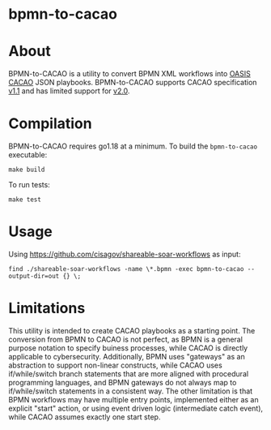 # bpmn-to-cacao

# About

BPMN-to-CACAO is a utility to convert BPMN XML workflows into [OASIS CACAO](https://www.oasis-open.org/committees/tc_home.php?wg_abbrev=cacao) JSON playbooks.
BPMN-to-CACAO supports CACAO specification [v1.1](https://docs.oasis-open.org/cacao/security-playbooks/v1.1/csd01/security-playbooks-v1.1-csd01.html) and has limited support for [v2.0](https://docs.oasis-open.org/cacao/security-playbooks/v2.0/csd01/security-playbooks-v2.0-csd01.html).

# Compilation

BPMN-to-CACAO requires go1.18 at a minimum. To build the `bpmn-to-cacao` executable:
```
make build
```
To run tests:
```
make test
```

# Usage

Using https://github.com/cisagov/shareable-soar-workflows as input:
```
find ./shareable-soar-workflows -name \*.bpmn -exec bpmn-to-cacao --output-dir=out {} \;
```

# Limitations

This utility is intended to create CACAO playbooks as a starting point.
The conversion from BPMN to CACAO is not perfect, as BPMN is a general purpose notation to specify buiness processes, while CACAO is directly applicable to cybersecurity.
Additionally, BPMN uses "gateways" as an abstraction to support non-linear constructs, while CACAO uses if/while/switch branch statements that are more aligned with procedural programming languages, and BPMN gateways do not always map to if/while/switch statements in a consistent way.
The other limitation is that BPMN workflows may have multiple entry points, implemented either as an explicit "start" action, or using event driven logic (intermediate catch event), while CACAO assumes exactly one start step.
